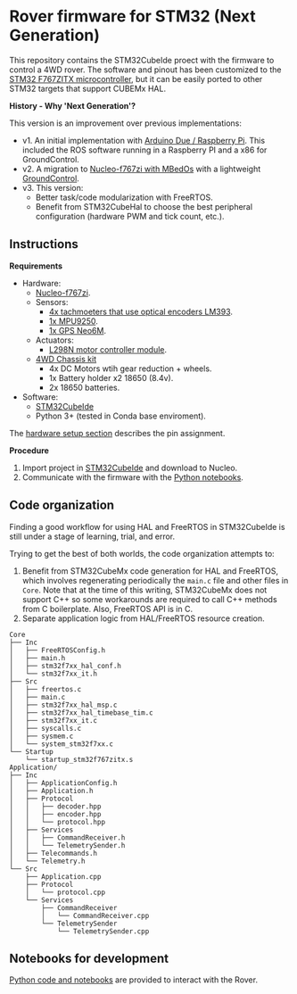 Rover firmware for STM32 (Next Generation)
==========================================

This repository contains the STM32CubeIde proect with the firmware to control a 4WD rover. The software and pinout has been customized to the [STM32 F767ZITX microcontroller](https://www.st.com/en/microcontrollers-microprocessors/stm32f767zi.html), but it can be easily ported to other STM32 targets that support CUBEMx HAL.

**History - Why 'Next Generation'?**

This version is an improvement over previous implementations:

- v1. An initial implementation with [Arduino Due / Raspberry Pi](https://github.com/nhorro/rover-firmware). This included the ROS software running in a Raspberry PI and a x86 for GroundControl.
- v2. A migration to [Nucleo-f767zi with MBedOs](https://github.com/nhorro/ceai2020/tree/master/intro_se/workspace/rover_firmware) with a lightweight [GroundControl](https://github.com/nhorro/ceai2020/tree/master/intro_se/workspace/rover_groundcontrol).
- v3. This version:
   -  Better task/code modularization with FreeRTOS.
   -  Benefit from STM32CubeHal to choose the best peripheral configuration (hardware PWM and tick count, etc.).

Instructions
------------

**Requirements**

- Hardware:
    - [Nucleo-f767zi](https://www.st.com/en/evaluation-tools/nucleo-f767zi.html).
    - Sensors:
      - [4x tachmoeters that use optical encoders LM393](https://candy-ho.com/producto/sensor-optico-horquilla-velocidad-tacometro-lm393-arduino/).
      - [1x MPU9250](https://articulo.mercadolibre.com.ar/MLA-618704275-mpu-9250-mpu9250-acelerometro-magnetometro-giroscopo-arduino-_JM#position=2&search_layout=grid&type=item&tracking_id=5be31c5c-a195-44a5-9254-faf2f07b738c).
      - [1x GPS Neo6M](https://articulo.mercadolibre.com.ar/MLA-684956175-neo6m-gy-gps6mv2-gps-apm25-neo-6m-modulo-antena-a0129-_JM#position=2&search_layout=grid&type=item&tracking_id=110a4426-ee0b-4a96-8a97-0db8e81b4a8f).
    - Actuators:
      - [L298N motor controller module](https://candy-ho.com/producto/doble-puente-h-driver-l298n-motor-dc-arduino-arm-avr-l298/).    
    - [4WD Chassis kit](https://articulo.mercadolibre.com.ar/MLA-621167979-kit-chasis-auto-robot-smart-car-4wd-4-ruedas-motores-arduino-_JM)
        - 4x DC Motors wtih gear reduction + wheels.
        - 1x Battery holder x2 18650 (8.4v).
        - 2x 18650 batteries.
- Software:
    - [STM32CubeIde](https://www.st.com/en/development-tools/stm32cubeide.html)
    - Python 3+ (tested in Conda base enviroment).

The [hardware setup section](./Documentation/HardwareSetup.md) describes the pin assignment.

**Procedure**

1. Import project in [STM32CubeIde](https://www.st.com/en/development-tools/stm32cubeide.html) and download to Nucleo.
2. Communicate with the firmware with the [Python notebooks](./Python/).

Code organization
-----------------

Finding a good workflow for using HAL and FreeRTOS in STM32CubeIde is still under a stage of learning, trial, and error. 

Trying to get the best of both worlds, the code organization attempts to:

1. Benefit from STM32CubeMx code generation for HAL and FreeRTOS, which involves regenerating periodically the `main.c` file and other files in `Core`. Note that at the time of this writing, STM32CubeMx does not support C++ so some workarounds are required to call C++ methods from C boilerplate. Also, FreeRTOS API is in C.
2. Separate application logic from HAL/FreeRTOS resource creation.

~~~
Core
├── Inc
│   ├── FreeRTOSConfig.h
│   ├── main.h
│   ├── stm32f7xx_hal_conf.h
│   └── stm32f7xx_it.h
├── Src
│   ├── freertos.c
│   ├── main.c
│   ├── stm32f7xx_hal_msp.c
│   ├── stm32f7xx_hal_timebase_tim.c
│   ├── stm32f7xx_it.c
│   ├── syscalls.c
│   ├── sysmem.c
│   └── system_stm32f7xx.c
└── Startup
    └── startup_stm32f767zitx.s
Application/
├── Inc
│   ├── ApplicationConfig.h
│   ├── Application.h
│   ├── Protocol
│   │   ├── decoder.hpp
│   │   ├── encoder.hpp
│   │   └── protocol.hpp
│   ├── Services
│   │   ├── CommandReceiver.h
│   │   └── TelemetrySender.h
│   ├── Telecommands.h
│   └── Telemetry.h
└── Src
    ├── Application.cpp
    ├── Protocol
    │   └── protocol.cpp
    └── Services
        ├── CommandReceiver
        │   └── CommandReceiver.cpp
        └── TelemetrySender
            └── TelemetrySender.cpp
~~~

Notebooks for development
-------------------------

[Python code and notebooks](./Python/) are provided to interact with the Rover.
